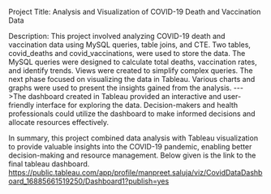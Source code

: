 Project Title: Analysis and Visualization of COVID-19 Death and Vaccination Data

Description:
This project involved analyzing COVID-19 death and vaccination data using MySQL queries, table joins, and CTE. Two tables, covid_deaths and covid_vaccinations, were used to store the data. The MySQL queries were designed to calculate total deaths, vaccination rates, and identify trends.
Views were created to simplify complex queries.
The next phase focused on visualizing the data in Tableau. Various charts and graphs were used to present the insights gained from the analysis. --->The dashboard created in Tableau provided an interactive and user-friendly interface for exploring the data. 
Decision-makers and health professionals could utilize the dashboard to make informed decisions and allocate resources effectively.

In summary, this project combined data analysis with Tableau visualization to provide valuable insights into the COVID-19 pandemic, enabling better decision-making and resource management.
Below given is the link to the final tableau dashboard.
https://public.tableau.com/app/profile/manpreet.saluja/viz/CovidDataDashboard_16885661519250/Dashboard1?publish=yes

